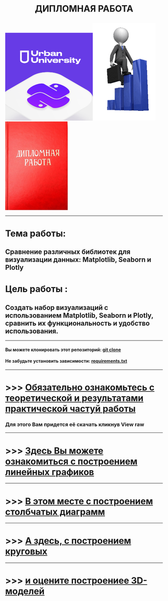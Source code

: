 #  <p align="center"> ДИПЛОМНАЯ РАБОТА

<img src = 'https://github.com/AlexandrKuznetsov1/DegreeProject/blob/master/sketh_for_readme/UU_photo.png' width="280"><img src = 'https://github.com/AlexandrKuznetsov1/DegreeProject/blob/master/sketh_for_readme/my_way.gif' width="200"/><img src = 'https://github.com/AlexandrKuznetsov1/DegreeProject/blob/master/sketh_for_readme/Degree_work.jpg' width="200"/></p>


___________________________________________________________________________________________________________________________________________________________________________________________________________
# Тема работы:
## Сравнение различных библиотек для визуализации данных: Matplotlib, Seaborn и Plotly
# Цель работы :
## Создать набор визуализаций с использованием Matplotlib, Seaborn и Plotly, сравнить их функциональность и удобство использования.
______________________________________________________________________________________________________________________________________________________________________________________________________________

#### Вы можете клонировать этот репозиторий: [git clone](https://github.com/AlexandrKuznetsov1/DegreeProject)
#### Не забудьте установить зависимости: [requirements.txt](https://github.com/AlexandrKuznetsov1/DegreeProject/blob/master/requirements.txt)
______________________________________________________________________________________________________________________________________________________________________________________________________________
# >>> [Обязательно ознакомьтесь с теоретической и результатами практической частуй работы](https://github.com/AlexandrKuznetsov1/DegreeProject/blob/master/Дипломная%20работа.docx)
### Для этого Вам придется её скачать кликнув View raw
______________________________________________________________________________________________________________________________________________________________________________________________________________
# >>> [Здесь Вы можете ознакомиться с построением линейных графиков](https://github.com/AlexandrKuznetsov1/DegreeProject/blob/master/line_graphs/read_line_graphs.md)
______________________________________________________________________________________________________________________________________________________________________________________________________________
# >>> [В этом месте с построением столбчатых диаграмм](https://github.com/AlexandrKuznetsov1/DegreeProject/blob/master/bar_graphs/read_bar_graphs.md)
______________________________________________________________________________________________________________________________________________________________________________________________________________
# >>> [А здесь, с построением круговых](https://github.com/AlexandrKuznetsov1/DegreeProject/blob/master/pie_charts/read_pie_charts.md)
______________________________________________________________________________________________________________________________________________________________________________________________________________
# >>> [и оцените построениее 3D-моделей](https://github.com/AlexandrKuznetsov1/DegreeProject/blob/master/3D_models/read_3D.md) 
#
#
